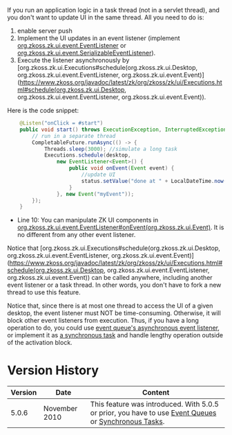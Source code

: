 If you run an application logic in a task thread (not in a servlet
thread), and you don't want to update UI in the same thread. All you
need to do is:

1.  enable server push
2.  Implement the UI updates in an event listener (implement
    [org.zkoss.zk.ui.event.EventListener](https://www.zkoss.org/javadoc/latest/zk/org/zkoss/zk/ui/event/EventListener.html)
    or
    [org.zkoss.zk.ui.event.SerializableEventListener](https://www.zkoss.org/javadoc/latest/zk/org/zkoss/zk/ui/event/SerializableEventListener.html)).
3.  Execute the listener asynchronously by
    [org.zkoss.zk.ui.Executions#schedule(org.zkoss.zk.ui.Desktop, org.zkoss.zk.ui.event.EventListener, org.zkoss.zk.ui.event.Event)](https://www.zkoss.org/javadoc/latest/zk/org/zkoss/zk/ui/Executions.html#schedule(org.zkoss.zk.ui.Desktop, org.zkoss.zk.ui.event.EventListener, org.zkoss.zk.ui.event.Event)).

Here is the code snippet:

```java
    @Listen("onClick = #start")
    public void start() throws ExecutionException, InterruptedException {
        // run in a separate thread
        CompletableFuture.runAsync(() -> {
            Threads.sleep(3000); //simulate a long task
            Executions.schedule(desktop,
                new EventListener<Event>() {
                    public void onEvent(Event event) {
                        //update UI
                        status.setValue("done at " + LocalDateTime.now());
                    }
                }, new Event("myEvent"));
        });
    }
```

- Line 10: You can manipulate ZK UI components in
  [org.zkoss.zk.ui.event.EventListener#onEvent(org.zkoss.zk.ui.Event)](https://www.zkoss.org/javadoc/latest/zk/org/zkoss/zk/ui/event/EventListener.html#onEvent(org.zkoss.zk.ui.Event)).
  It is no different from any other event listener.

Notice that
[org.zkoss.zk.ui.Executions#schedule(org.zkoss.zk.ui.Desktop, org.zkoss.zk.ui.event.EventListener, org.zkoss.zk.ui.event.Event)](https://www.zkoss.org/javadoc/latest/zk/org/zkoss/zk/ui/Executions.html#schedule(org.zkoss.zk.ui.Desktop, org.zkoss.zk.ui.event.EventListener, org.zkoss.zk.ui.event.Event))
can be called anywhere, including another event listener or a task
thread. In other words, you don't have to fork a new thread to use this
feature.

Notice that, since there is at most one thread to access the UI of a
given desktop, the event listener must NOT be time-consuming. Otherwise,
it will block other event listeners from execution. Thus, if you have a
long operation to do, you could use [event queue's asynchronous event listener]({{site.baseurl}}/zk_dev_ref/event_handling/event_queues#Asynchronous_Event_Listener),
or implement it as [a synchronous task]({{site.baseurl}}/zk_dev_ref/server_push/synchronous_tasks)
and handle lengthy operation outside of the activation block.

# Version History

| Version | Date          | Content                                                                                                                                                                                                                                   |
|---------|---------------|-------------------------------------------------------------------------------------------------------------------------------------------------------------------------------------------------------------------------------------------|
| 5.0.6   | November 2010 | This feature was introduced. With 5.0.5 or prior, you have to use [Event Queues]({{site.baseurl}}/zk_dev_ref/server_push/event_queues) or [Synchronous Tasks]({{site.baseurl}}/zk_dev_ref/server_push/synchronous_tasks). |
